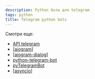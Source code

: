 ```yaml
---
description: Python боты для telegram
tags: python
title: Telegram python bots
---
```

Смотри еще:

- [API telegram](https://core.telegram.org/)
- [[aiogram]]
- [[aiogram-dialog]]
- [python-telegram-bot](https://python-telegram-bot.org/)
- [pyTelegramBot](https://pytba.readthedocs.io/en/latest/index.html)
- [[asyncio]]

[//begin]: # "Autogenerated link references for markdown compatibility"
[aiogram]: aiogram "Telegram python bots with aiogram"
[aiogram-dialog]: aiogram-dialog "Aiogram extention aiogram-dialog"
[asyncio]: asyncio "Asyncio"
[//end]: # "Autogenerated link references"